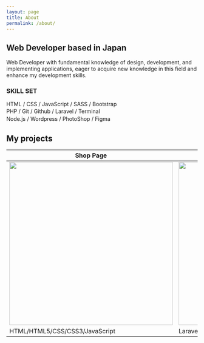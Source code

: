 ```yaml
---
layout: page
title: About
permalink: /about/
---
```


## Web Developer based in Japan

Web Developer with fundamental knowledge of design, development, and implementing applications, eager to acquire new knowledge in this field and enhance my development skills.

### SKILL SET

HTML / CSS / JavaScript / SASS / Bootstrap   
PHP / Git / Github / Laravel / Terminal　   
Node.js / Wordpress / PhotoShop / Figma　　   


## My projects

|  Shop Page  |  task app  |
| ---- | ---- |
|  <img src="../image/portfolio1.jpg" width="430px">   |  <img src="../image/portfolio2.png" width="430px">   |
|  HTML/HTML5/CSS/CSS3/JavaScript  |  Laravel/PHP  |



